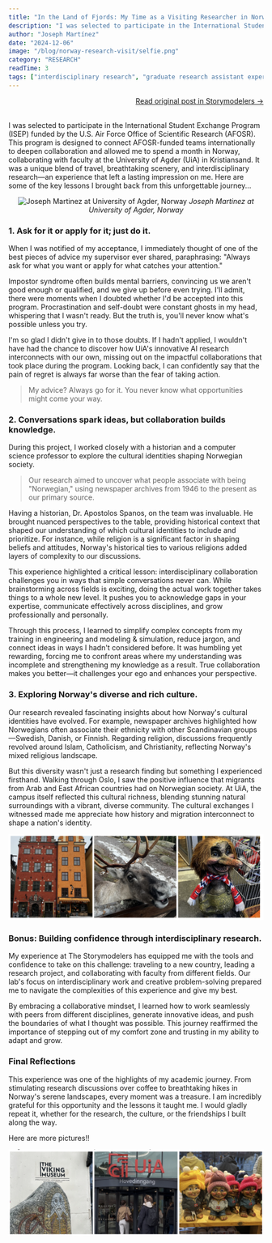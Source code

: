 ```yaml
---
title: "In the Land of Fjords: My Time as a Visiting Researcher in Norway"
description: "I was selected to participate in the International Student Exchange Program (ISEP) funded by the U.S. Air Force Office of Scientific Research (AFOSR)."
author: "Joseph Martínez"
date: "2024-12-06"
image: "/blog/norway-research-visit/selfie.png"
category: "RESEARCH"
readTime: 3
tags: ["interdisciplinary research", "graduate research assistant experiences", "newspaper coding", "AI Research", "student travel", "student research experiences", "Artificial Intelligence"]
---
```


<div style="text-align: right;">
    <a href="https://www.storymodelers.org/post/in-the-land-of-fjords-my-time-as-a-visiting-researcher-in-norway" target="_blank" rel="noopener noreferrer">Read original post in Storymodelers →</a>
    <br>
    <br>
</div>

I was selected to participate in the International Student Exchange Program (ISEP) funded by the U.S. Air Force Office of Scientific Research (AFOSR). This program is designed to connect AFOSR-funded teams internationally to deepen collaboration and allowed me to spend a month in Norway, collaborating with faculty at the University of Agder (UiA) in Kristiansand. It was a unique blend of travel, breathtaking scenery, and interdisciplinary research—an experience that left a lasting impression on me. Here are some of the key lessons I brought back from this unforgettable journey...
<p style="text-align: center;">
    <img src="/blog/norway-research-visit/selfie.png" alt="Joseph Martinez at University of Agder, Norway" title="Joseph Martinez at University of Agder, Norway" style="max-width: 70%;">
    <em>Joseph Martinez at University of Agder, Norway</em>
</p>

### 1. Ask for it or apply for it; just do it.

When I was notified of my acceptance, I immediately thought of one of the best pieces of advice my supervisor ever shared, paraphrasing: "Always ask for what you want or apply for what catches your attention."

Impostor syndrome often builds mental barriers, convincing us we aren't good enough or qualified, and we give up before even trying. I'll admit, there were moments when I doubted whether I'd be accepted into this program. Procrastination and self-doubt were constant ghosts in my head, whispering that I wasn't ready. But the truth is, you'll never know what's possible unless you try.

I'm so glad I didn't give in to those doubts. If I hadn't applied, I wouldn't have had the chance to discover how UiA's innovative AI research interconnects with our own, missing out on the impactful collaborations that took place during the program. Looking back, I can confidently say that the pain of regret is always far worse than the fear of taking action. 

> My advice? Always go for it. You never know what opportunities might come your way.

### 2. Conversations spark ideas, but collaboration builds knowledge.

During this project, I worked closely with a historian and a computer science professor to explore the cultural identities shaping Norwegian society. 

> Our research aimed to uncover what people associate with being "Norwegian," using newspaper archives from 1946 to the present as our primary source.

Having a historian, Dr. Apostolos Spanos, on the team was invaluable. He brought nuanced perspectives to the table, providing historical context that shaped our understanding of which cultural identities to include and prioritize. For instance, while religion is a significant factor in shaping beliefs and attitudes, Norway's historical ties to various religions added layers of complexity to our discussions.

This experience highlighted a critical lesson: interdisciplinary collaboration challenges you in ways that simple conversations never can. While brainstorming across fields is exciting, doing the actual work together takes things to a whole new level. It pushes you to acknowledge gaps in your expertise, communicate effectively across disciplines, and grow professionally and personally.

Through this process, I learned to simplify complex concepts from my training in engineering and modeling & simulation, reduce jargon, and connect ideas in ways I hadn't considered before. It was humbling yet rewarding, forcing me to confront areas where my understanding was incomplete and strengthening my knowledge as a result. True collaboration makes you better—it challenges your ego and enhances your perspective.

### 3. Exploring Norway's diverse and rich culture.

Our research revealed fascinating insights about how Norway's cultural identities have evolved. For example, newspaper archives highlighted how Norwegians often associate their ethnicity with other Scandinavian groups—Swedish, Danish, or Finnish. Regarding religion, discussions frequently revolved around Islam, Catholicism, and Christianity, reflecting Norway's mixed religious landscape.

But this diversity wasn't just a research finding but something I experienced firsthand. Walking through Oslo, I saw the positive influence that migrants from Arab and East African countries had on Norwegian society. At UiA, the campus itself reflected this cultural richness, blending stunning natural surroundings with a vibrant, diverse community. The cultural exchanges I witnessed made me appreciate how history and migration interconnect to shape a nation's identity.

<p style="text-align: center;">
    <img src="/blog/norway-research-visit/reindeer.png" alt="Pictures from Norway" title="Pictures from Norway" style="max-width: 100%;">
</p>


### Bonus: Building confidence through interdisciplinary research.

My experience at The Storymodelers has equipped me with the tools and confidence to take on this challenge: traveling to a new country, leading a research project, and collaborating with faculty from different fields. Our lab's focus on interdisciplinary work and creative problem-solving prepared me to navigate the complexities of this experience and give my best.

By embracing a collaborative mindset, I learned how to work seamlessly with peers from different disciplines, generate innovative ideas, and push the boundaries of what I thought was possible. This journey reaffirmed the importance of stepping out of my comfort zone and trusting in my ability to adapt and grow.

### Final Reflections

This experience was one of the highlights of my academic journey. From stimulating research discussions over coffee to breathtaking hikes in Norway's serene landscapes, every moment was a treasure. I am incredibly grateful for this opportunity and the lessons it taught me. I would gladly repeat it, whether for the research, the culture, or the friendships I built along the way.

Here are more pictures!! 
<p style="text-align: center;">
    <img src="/blog/norway-research-visit/last_pics.png" alt="Pictures from Norway" title="Pictures from Norway" style="max-width: 100%;">
</p>